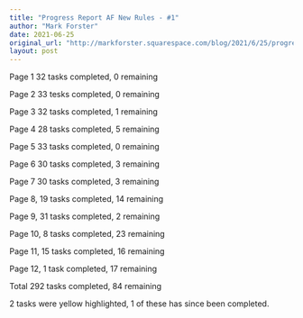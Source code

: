 ```yaml
---
title: "Progress Report AF New Rules - #1"
author: "Mark Forster"
date: 2021-06-25
original_url: "http://markforster.squarespace.com/blog/2021/6/25/progress-report-af-new-rules-1.html"
layout: post
---
```


Page 1 32 tasks completed, 0 remaining

Page 2 33 tesks completed, 0 remaining

Page 3 32 tasks completed, 1 remaining

Page 4 28 tasks completed, 5 remaining

Page 5 33 tasks completed, 0 remaining

Page 6 30 tasks completed, 3 remaining

Page 7 30 tasks completed, 3 remaining

Page 8, 19 tasks completed, 14 remaining

Page 9, 31 tasks completed, 2 remaining

Page 10, 8 tasks completed, 23 remaining

Page 11, 15 tasks completed, 16 remaining

Page 12, 1 task completed, 17 remaining

Total 292 tasks completed, 84 remaining

2 tasks were yellow highlighted, 1 of these has since been completed.
